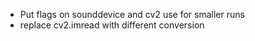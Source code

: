 * Put flags on sounddevice and cv2 use for smaller runs
* replace cv2.imread with different conversion